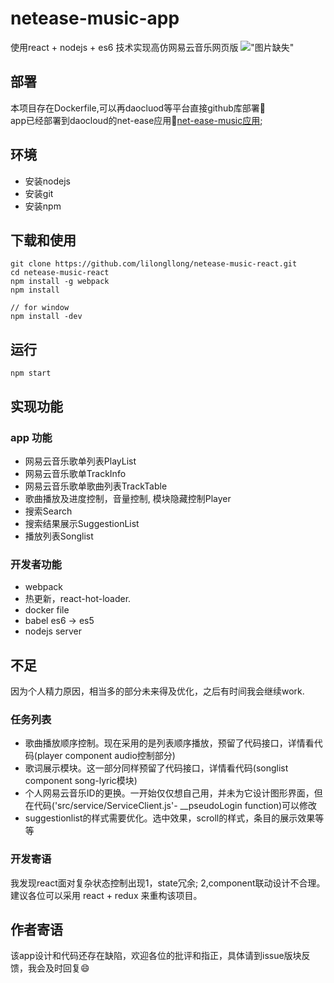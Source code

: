 # netease-music-app

使用react + nodejs + es6 技术实现高仿网易云音乐网页版
!["图片缺失"](https://github.com/lilongllong/netease-music-react/blob/master/docs/netease-music-juke-music.png?raw=true)

## 部署
本项目存在Dockerfile,可以再daocluod等平台直接github库部署:tada:  
app已经部署到daocloud的net-ease应用🎉[net-ease-music应用](http://devin6-net-ease-music.daoapp.io);

## 环境
- 安装nodejs
- 安装git
- 安装npm

## 下载和使用
```
git clone https://github.com/lilongllong/netease-music-react.git
cd netease-music-react
npm install -g webpack
npm install

// for window
npm install -dev

```
## 运行
```
npm start
```

## 实现功能
### app 功能
- 网易云音乐歌单列表PlayList
- 网易云音乐歌单TrackInfo
- 网易云音乐歌单歌曲列表TrackTable
- 歌曲播放及进度控制，音量控制, 模块隐藏控制Player
- 搜索Search
- 搜索结果展示SuggestionList
- 播放列表Songlist

### 开发者功能
- webpack
- 热更新，react-hot-loader.
- docker file
- babel es6 -> es5
- nodejs server

## 不足
因为个人精力原因，相当多的部分未来得及优化，之后有时间我会继续work.
### 任务列表
- 歌曲播放顺序控制。现在采用的是列表顺序播放，预留了代码接口，详情看代码(player component audio控制部分)
- 歌词展示模块。这一部分同样预留了代码接口，详情看代码(songlist component song-lyric模块)
- 个人网易云音乐ID的更换。一开始仅仅想自己用，并未为它设计图形界面，但在代码('src/service/ServiceClient.js'- __pseudoLogin function)可以修改
- suggestionlist的样式需要优化。选中效果，scroll的样式，条目的展示效果等等

### 开发寄语
我发现react面对复杂状态控制出现1，state冗余; 2,component联动设计不合理。建议各位可以采用 react + redux 来重构该项目。

## 作者寄语
该app设计和代码还存在缺陷，欢迎各位的批评和指正，具体请到issue版块反馈，我会及时回复:smile:
